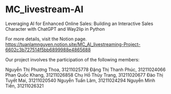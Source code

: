 # MC_livestream-AI
Leveraging AI for Enhanced Online Sales: Building an Interactive Sales Character with ChatGPT and Way2lip in Python

For more details, visit the Notion page.
https://tuanlamnguyen.notion.site/MC_AI_livestreaming-Project-6602c3b727514f5bb6899988e4865688

Our project involves the participation of the following members:

Nguyễn Thị Phương Thoa, 31211025778 Đặng Thị Thanh Phúc, 31211024066 Phan Quốc Khang, 31211026858 Chu Hồ Thùy Trang, 31211020677 Đào Thị Tuyết Mai, 31211020540 Nguyễn Tuấn Lâm, 31211024294 Nguyễn Minh Tiến, 31211026321
